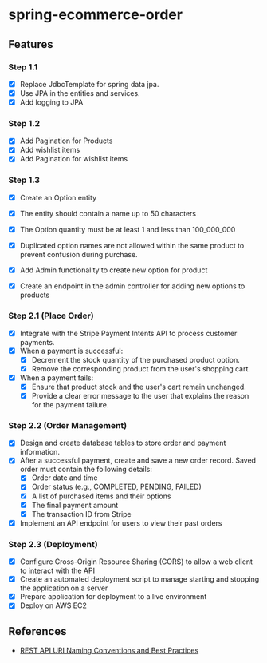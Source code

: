 # spring-ecommerce-order

## Features
### Step 1.1
- [x] Replace JdbcTemplate for spring data jpa.
- [x] Use JPA in the entities and services.
- [x] Add logging to JPA
### Step 1.2
- [x] Add Pagination for Products
- [x] Add wishlist items
- [x] Add Pagination for wishlist items
### Step 1.3
- [x] Create an Option entity
- [x] The entity should contain a name up to 50 characters
- [x] The Option quantity must be at least 1 and less than 100_000_000
- [x] Duplicated option names are not allowed within the same product to prevent confusion during purchase.

- [x] Add Admin functionality to create new option for product
- [x] Create an endpoint in the admin controller for adding new options to products

### Step 2.1 (Place Order) 
- [x] Integrate with the Stripe Payment Intents API to process customer payments.
- [x] When a payment is successful:
  - [x] Decrement the stock quantity of the purchased product option. 
  - [x] Remove the corresponding product from the user's shopping cart. 
- [x] When a payment fails:
  - [x] Ensure that product stock and the user's cart remain unchanged. 
  - [x] Provide a clear error message to the user that explains the reason for the payment failure.

### Step 2.2 (Order Management)
- [x] Design and create database tables to store order and payment information. 
- [x] After a successful payment, create and save a new order record. Saved order must contain the following details:
  - [x] Order date and time 
  - [x] Order status (e.g., COMPLETED, PENDING, FAILED)
  - [x] A list of purchased items and their options 
  - [x] The final payment amount 
  - [x] The transaction ID from Stripe
- [x] Implement an API endpoint for users to view their past orders

### Step 2.3 (Deployment)
- [x] Configure Cross-Origin Resource Sharing (CORS) to allow a web client to interact with the API
- [x] Create an automated deployment script to manage starting and stopping the application on a server
- [x] Prepare application for deployment to a live environment
- [x] Deploy on AWS EC2 

## References
- [REST API URI Naming Conventions and Best Practices](https://restfulapi.net/resource-naming/)

